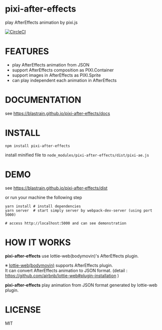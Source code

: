 # pixi-after-effects
play AfterEffects animation by pixi.js

[![CircleCI](https://circleci.com/gh/blastrain/pixi-after-effects.svg?style=svg)](https://circleci.com/gh/blastrain/pixi-after-effects)

# FEATURES

- play AfterEffects animation from JSON
- support AfterEffects composition as PIXI.Container
- support images in AfterEffects as PIXI.Sprite
- can play independent each animation in AfterEffects

# DOCUMENTATION

see https://blastrain.github.io/pixi-after-effects/docs

# INSTALL

```
npm install pixi-after-effects
```

install minified file to `node_modules/pixi-after-effects/dist/pixi-ae.js` 

# DEMO

see https://blastrain.github.io/pixi-after-effects/dist  

or run your machine the following step

```
yarn install # install dependencies
yarn server  # start simply server by webpack-dev-server (using port 5000)

# access http://localhost:5000 and can see demonstration
```

# HOW IT WORKS

**pixi-after-effects** use lottie-web(bodymovin)'s AfterEffects plugin.

※ [lottie-web(bodymovin)](https://github.com/airbnb/lottie-web) supports AfterEffects plugin.  
It can convert AfterEffects animation to JSON format. (detail : https://github.com/airbnb/lottie-web#plugin-installation )  


**pixi-after-effects** play animation from JSON format generated by lottie-web plugin.  

# LICENSE

MIT

